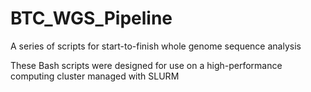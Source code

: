 # BTC_WGS_Pipeline
A series of scripts for start-to-finish whole genome sequence analysis

These Bash scripts were designed for use on a high-performance computing cluster managed with SLURM
